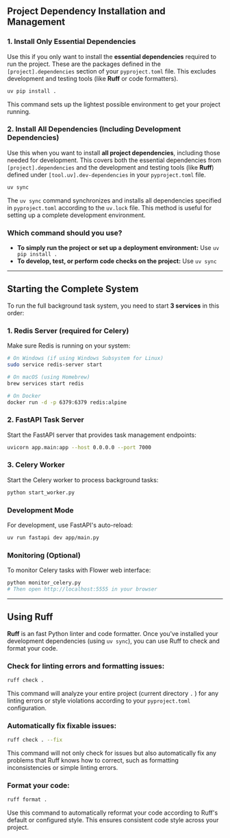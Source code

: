 ## Project Dependency Installation and Management
### 1. Install Only Essential Dependencies

Use this if you only want to install the **essential dependencies** required to run the project. These are the packages defined in the `[project].dependencies` section of your `pyproject.toml` file. This excludes development and testing tools (like **Ruff** or code formatters).

```bash
uv pip install .
```

This command sets up the lightest possible environment to get your project running.

### 2. Install All Dependencies (Including Development Dependencies)

Use this when you want to install **all project dependencies**, including those needed for development. This covers both the essential dependencies from `[project].dependencies` and the development and testing tools (like **Ruff**) defined under `[tool.uv].dev-dependencies` in your `pyproject.toml` file.

```bash
uv sync
```

The `uv sync` command synchronizes and installs all dependencies specified in `pyproject.toml` according to the `uv.lock` file. This method is useful for setting up a complete development environment.

### Which command should you use?

* **To simply run the project or set up a deployment environment:** Use `uv pip install .`
* **To develop, test, or perform code checks on the project:** Use `uv sync`

---

## Starting the Complete System

To run the full background task system, you need to start **3 services** in this order:

### 1. Redis Server (required for Celery)
Make sure Redis is running on your system:
```bash
# On Windows (if using Windows Subsystem for Linux)
sudo service redis-server start

# On macOS (using Homebrew)
brew services start redis

# On Docker
docker run -d -p 6379:6379 redis:alpine
```

### 2. FastAPI Task Server
Start the FastAPI server that provides task management endpoints:
```bash
uvicorn app.main:app --host 0.0.0.0 --port 7000
```

### 3. Celery Worker
Start the Celery worker to process background tasks:
```bash
python start_worker.py
```

### Development Mode
For development, use FastAPI's auto-reload:
```bash
uv run fastapi dev app/main.py
```

### Monitoring (Optional)
To monitor Celery tasks with Flower web interface:
```bash
python monitor_celery.py
# Then open http://localhost:5555 in your browser
```

---

## Using Ruff

**Ruff** is an fast Python linter and code formatter. Once you've installed your development dependencies (using `uv sync`), you can use Ruff to check and format your code.

### Check for linting errors and formatting issues:

```bash
ruff check .
```

This command will analyze your entire project (current directory `.` ) for any linting errors or style violations according to your `pyproject.toml` configuration.

### Automatically fix fixable issues:

```bash
ruff check . --fix
```

This command will not only check for issues but also automatically fix any problems that Ruff knows how to correct, such as formatting inconsistencies or simple linting errors.

### Format your code:

```bash
ruff format .
```

Use this command to automatically reformat your code according to Ruff's default or configured style. This ensures consistent code style across your project.
